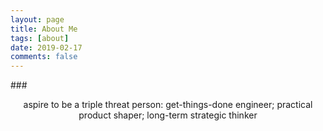 ```yaml
---
layout: page
title: About Me
tags: [about]
date: 2019-02-17
comments: false
---
```

    
###<center>aspire to be a triple threat person: get-things-done engineer; practical product shaper; long-term strategic thinker </center>


